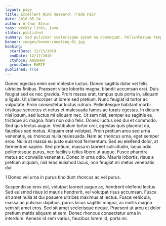 ```yaml
---
layout: page
title: Excellent Wind Research Trade Fair
date: 2016-05-24
author: Arthur Stein
tags: weekly links, java
status: published
summary: Sed pulvinar scelerisque ipsum eu consequat. Pellentesque tempor ac nisi.
banner: images/banner/meeting-01.jpg
booking:
  startDate: 12/15/2019
  endDate: 12/17/2019
  ctyhocn: AUSOHHX
  groupCode: EWRTF
published: true
---
```

Donec egestas enim sed molestie luctus. Donec sagittis dolor vel felis ultricies finibus. Praesent vitae lobortis magna, blandit accumsan erat. Duis feugiat sed ex nec gravida. Proin massa erat, tempus quis porta in, aliquam a ligula. Ut ullamcorper ut lorem sed pretium. Nunc feugiat id tortor ac vulputate. Proin consectetur luctus rutrum. Pellentesque habitant morbi tristique senectus et netus et malesuada fames ac turpis egestas. In dictum nisi ipsum, sed luctus mi aliquam nec. Ut sem nisl, semper eu sagittis eu, tristique ac magna. Nam non odio felis. Donec luctus sed dui et commodo. Sed quis lectus augue. Vestibulum tortor orci, egestas quis placerat eu, faucibus sed metus. Aliquam erat volutpat.
Proin pretium arcu sed urna venenatis, eu rhoncus nulla malesuada. Nam ac rhoncus urna, eget semper eros. Nulla at massa eu justo euismod fermentum. Sed eu eleifend dolor, at fermentum sapien. Sed pretium, massa in laoreet sollicitudin, lacus odio pellentesque purus, nec facilisis tellus libero ut augue. Fusce pharetra metus ac convallis venenatis. Donec in urna odio. Mauris lobortis, risus a pretium aliquam, nisl eros euismod lacus, non feugiat mi metus venenatis dui.

1 Donec vel urna in purus tincidunt rhoncus ac vel purus.

Suspendisse eros est, volutpat laoreet augue ac, hendrerit eleifend lectus. Sed euismod risus id mauris hendrerit, vel volutpat risus accumsan. Fusce sit amet nulla at dui posuere ultrices maximus at lectus. Fusce vehicula, massa ac pulvinar dapibus, purus lacus sagittis magna, ac mollis magna sem sit amet eros. Sed sit amet scelerisque neque. Praesent ut arcu et dolor pretium mattis aliquam at sem. Donec rhoncus consectetur urna in interdum. Aenean id sem varius, faucibus lorem id, porta mi.
